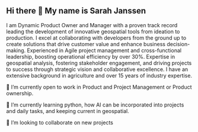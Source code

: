 ## Hi there 👋 My name is Sarah Janssen
I am Dynamic Product Owner and Manager with a proven track record leading the development of innovative geospatial tools from ideation to production. I excel at collaborating with developers from the ground up to create solutions that drive customer value and enhance business decision-making. Experienced in Agile project management and cross-functional leadership, boosting operational efficiency by over 30%. Expertise in geospatial analysis, fostering stakeholder engagement, and driving projects to success through strategic vision and collaborative excellence. I have an extensive background in agriculture and over 15 years of industry expertise. 



🔭 I’m currently open to work in Product and Project Management or Product ownership. 

🌱 I’m currently learning python, how AI can be incorporated into projects and daily tasks, and keeping current in geospatial. 

👯 I’m looking to collaborate on new projects


<!--
**Janssen06/Janssen06** is a ✨ _special_ ✨ repository because its `README.md` (this file) appears on your GitHub profile.

Here are some ideas to get you started:

🔭 I’m currently open to work in Product and Project Management or Product ownership. 
🌱 I’m currently learning python, AI, and keeping current in geospatial. 
👯 I’m looking to collaborate on new projects
- 🤔 I’m looking for help with ...
- 💬 Ask me about ...
- 📫 How to reach me: ...
- 😄 Pronouns: ...
- ⚡ Fun fact: ...
-->
